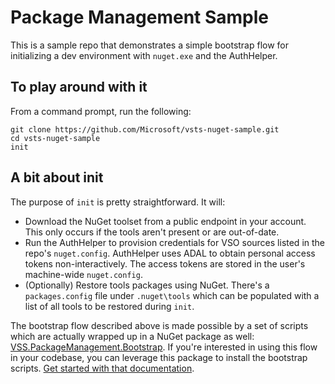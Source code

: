 # Package Management Sample

This is a sample repo that demonstrates a simple bootstrap flow for initializing a dev environment with `nuget.exe` and the AuthHelper. 

## To play around with it
From a command prompt, run the following:

```winbatch
git clone https://github.com/Microsoft/vsts-nuget-sample.git
cd vsts-nuget-sample
init
```

## A bit about init
The purpose of `init` is pretty straightforward. It will:
* Download the NuGet toolset from a public endpoint in your account. This only occurs if the tools aren't present or are out-of-date.
* Run the AuthHelper to provision credentials for VSO sources listed in the repo's `nuget.config`. AuthHelper uses ADAL to obtain personal access tokens non-interactively. The access tokens are stored in the user's machine-wide `nuget.config`.
* (Optionally) Restore tools packages using NuGet. There's a `packages.config` file under `.nuget\tools` which can be populated with a list of all tools to be restored during `init`.

The bootstrap flow described above is made possible by a set of scripts which are actually wrapped up in a NuGet package as well: [VSS.PackageManagement.Bootstrap](https://github.com/Microsoft/vsts-nuget-bootstrapper). If you're interested in using this flow in your codebase, you can leverage this package to install the bootstrap scripts. [Get started with that documentation](https://www.visualstudio.com/get-started/package/use/bootstrap-nuget).
